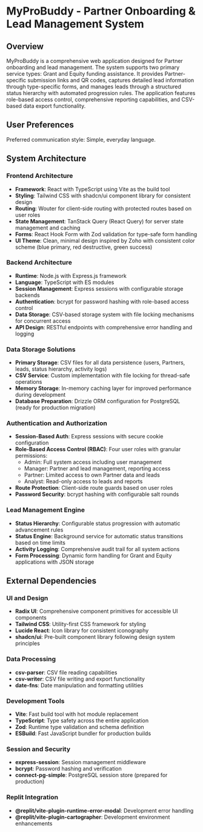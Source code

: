 # MyProBuddy - Partner Onboarding & Lead Management System

## Overview

MyProBuddy is a comprehensive web application designed for Partner onboarding and lead management. The system supports two primary service types: Grant and Equity funding assistance. It provides Partner-specific submission links and QR codes, captures detailed lead information through type-specific forms, and manages leads through a structured status hierarchy with automated progression rules. The application features role-based access control, comprehensive reporting capabilities, and CSV-based data export functionality.

## User Preferences

Preferred communication style: Simple, everyday language.

## System Architecture

### Frontend Architecture
- **Framework**: React with TypeScript using Vite as the build tool
- **Styling**: Tailwind CSS with shadcn/ui component library for consistent design
- **Routing**: Wouter for client-side routing with protected routes based on user roles
- **State Management**: TanStack Query (React Query) for server state management and caching
- **Forms**: React Hook Form with Zod validation for type-safe form handling
- **UI Theme**: Clean, minimal design inspired by Zoho with consistent color scheme (blue primary, red destructive, green success)

### Backend Architecture
- **Runtime**: Node.js with Express.js framework
- **Language**: TypeScript with ES modules
- **Session Management**: Express sessions with configurable storage backends
- **Authentication**: bcrypt for password hashing with role-based access control
- **Data Storage**: CSV-based storage system with file locking mechanisms for concurrent access
- **API Design**: RESTful endpoints with comprehensive error handling and logging

### Data Storage Solutions
- **Primary Storage**: CSV files for all data persistence (users, Partners, leads, status hierarchy, activity logs)
- **CSV Service**: Custom implementation with file locking for thread-safe operations
- **Memory Storage**: In-memory caching layer for improved performance during development
- **Database Preparation**: Drizzle ORM configuration for PostgreSQL (ready for production migration)

### Authentication and Authorization
- **Session-Based Auth**: Express sessions with secure cookie configuration
- **Role-Based Access Control (RBAC)**: Four user roles with granular permissions:
  - Admin: Full system access including user management
  - Manager: Partner and lead management, reporting access
  - Partner: Limited access to own Partner data and leads
  - Analyst: Read-only access to leads and reports
- **Route Protection**: Client-side route guards based on user roles
- **Password Security**: bcrypt hashing with configurable salt rounds

### Lead Management Engine
- **Status Hierarchy**: Configurable status progression with automatic advancement rules
- **Status Engine**: Background service for automatic status transitions based on time limits
- **Activity Logging**: Comprehensive audit trail for all system actions
- **Form Processing**: Dynamic form handling for Grant and Equity applications with JSON storage

## External Dependencies

### UI and Design
- **Radix UI**: Comprehensive component primitives for accessible UI components
- **Tailwind CSS**: Utility-first CSS framework for styling
- **Lucide React**: Icon library for consistent iconography
- **shadcn/ui**: Pre-built component library following design system principles

### Data Processing
- **csv-parser**: CSV file reading capabilities
- **csv-writer**: CSV file writing and export functionality
- **date-fns**: Date manipulation and formatting utilities

### Development Tools
- **Vite**: Fast build tool with hot module replacement
- **TypeScript**: Type safety across the entire application
- **Zod**: Runtime type validation and schema definition
- **ESBuild**: Fast JavaScript bundler for production builds

### Session and Security
- **express-session**: Session management middleware
- **bcrypt**: Password hashing and verification
- **connect-pg-simple**: PostgreSQL session store (prepared for production)

### Replit Integration
- **@replit/vite-plugin-runtime-error-modal**: Development error handling
- **@replit/vite-plugin-cartographer**: Development environment enhancements